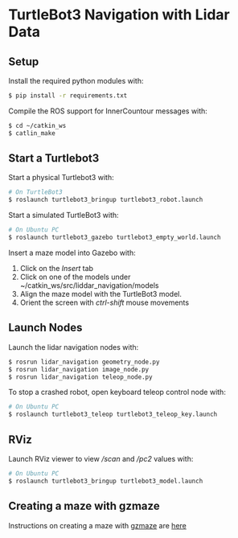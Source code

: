 # TurtleBot3 Navigation with Lidar Data

## Setup

Install the required python modules with:
```bash
$ pip install -r requirements.txt
```

Compile the ROS support for InnerCountour messages with:
```bash
$ cd ~/catkin_ws
$ catlin_make
```

## Start a Turtlebot3

Start a physical Turtlebot3 with:
```bash
# On TurtleBot3
$ roslaunch turtlebot3_bringup turtlebot3_robot.launch 
```

Start a simulated TurtleBot3 with:
```bash
# On Ubuntu PC
$ roslaunch turtlebot3_gazebo turtlebot3_empty_world.launch 
```

Insert a maze model into Gazebo with:
1) Click on the *Insert* tab
2) Click on one of the models under ~/catkin_ws/src/liddar_navigation/models
3) Align the maze model with the TurtleBot3 model.
4) Orient the screen with *ctrl-shift* mouse movements  

## Launch Nodes

Launch the lidar navigation nodes with:
```bash
$ rosrun lidar_navigation geometry_node.py
$ rosrun lidar_navigation image_node.py
$ rosrun lidar_navigation teleop_node.py
```

To stop a crashed robot, open keyboard teleop control node with: 
```bash
# On Ubuntu PC
$ roslaunch turtlebot3_teleop turtlebot3_teleop_key.launch
```

## RViz

Launch RViz viewer to view */scan* and */pc2* values with: 
```bash
# On Ubuntu PC
$ roslaunch turtlebot3_bringup turtlebot3_model.launch
```

## Creating a maze with gzmaze

Instructions on creating a maze with [gzmaze](https://github.com/athenian-robotics/gzmaze) are [here](./gzmaze.md)
